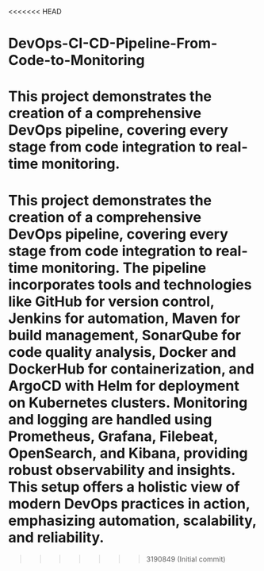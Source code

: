 <<<<<<< HEAD
# DevOps-CI-CD-Pipeline-From-Code-to-Monitoring
This project demonstrates the creation of a comprehensive DevOps pipeline, covering every stage from code integration to real-time monitoring.
=======
# This project demonstrates the creation of a comprehensive DevOps pipeline, covering every stage from code integration to real-time monitoring. The pipeline incorporates tools and technologies like GitHub for version control, Jenkins for automation, Maven for build management, SonarQube for code quality analysis, Docker and DockerHub for containerization, and ArgoCD with Helm for deployment on Kubernetes clusters. Monitoring and logging are handled using Prometheus, Grafana, Filebeat, OpenSearch, and Kibana, providing robust observability and insights. This setup offers a holistic view of modern DevOps practices in action, emphasizing automation, scalability, and reliability.
>>>>>>> 3190849 (Initial commit)
